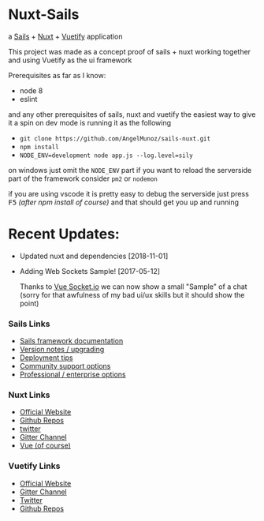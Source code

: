[Vue Socket.io]: https://github.com/MetinSeylan/Vue-Socket.io
# Nuxt-Sails

a [Sails](https://sailsjs.com) + [Nuxt](https://nuxtjs.org/) + [Vuetify](https://vuetifyjs.com/) application


This project was made as a concept proof of sails + nuxt working together and using Vuetify
as the ui framework

Prerequisites as far as I know:
- node 8
- eslint

and any other prerequisites of sails, nuxt and vuetify
the easiest way to give it a spin on dev mode is running it as the following

- `git clone https://github.com/AngelMunoz/sails-nuxt.git`
- `npm install`
- `NODE_ENV=development node app.js --log.level=sily`

on windows just omit the `NODE_ENV` part
if you want to reload the serverside part of the framework consider `pm2` or `nodemon`

if you are using vscode it is pretty easy to debug the serverside
just press <kbd>F5</kbd> *(after npm install of course)* and that should get you up and running


# Recent Updates:
- Updated nuxt and dependencies [2018-11-01]
- Adding Web Sockets Sample! [2017-05-12]

    Thanks to [Vue Socket.io] we can now show a small "Sample" of a chat (sorry for that awfulness of my bad ui/ux skills but it should show the point)


### Sails Links

+ [Sails framework documentation](https://sailsjs.com/documentation)
+ [Version notes / upgrading](https://sailsjs.com/documentation/upgrading)
+ [Deployment tips](https://sailsjs.com/documentation/concepts/deployment)
+ [Community support options](https://sailsjs.com/support)
+ [Professional / enterprise options](https://sailsjs.com/studio)

### Nuxt Links
- [Official Website](https://nuxtjs.org/)
- [Github Repos](https://github.com/nuxt)
- [twitter](https://twitter.com/nuxt_js)
- [Gitter Channel](https://gitter.im/nuxt/nuxt.js)
- [Vue (of course)](https://vuejs.org/)

### Vuetify Links
- [Official Website](https://vuetifyjs.com/)
- [Gitter Channel](https://gitter.im/vuetifyjs/Lobby/~chat#)
- [Twitter](https://twitter.com/vuetifyjs)
- [Github Repos](https://github.com/vuetifyjs/vuetify)